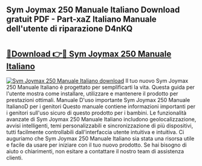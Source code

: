## Sym Joymax 250 Manuale Italiano Download gratuit PDF - Part-xaZ Italiano Manuale dell'utente di riparazione D4nKQ

# <h2><a href="http://dfecf2.blite.top/?on=Sym+Joymax+250+Manuale+Italiano">🔗Download 👉🔴 Sym Joymax 250 Manuale Italiano</a></h2>

[![Sym Joymax 250 Manuale Italiano download](https://i.imgur.com/lujVjoI.png)](http://dfecf2.blite.top/?on=Sym+Joymax+250+Manuale+Italiano)
Il tuo nuovo Sym Joymax 250 Manuale Italiano è progettato per semplificarti la vita. Questa guida per l'utente mostra come installare, utilizzare e mantenere il prodotto per prestazioni ottimali. Manuale D'uso importante Sym Joymax 250 Manuale ItalianoD per i genitori Questo manuale contiene informazioni importanti per i genitori sull'uso sicuro di questo prodotto per i bambini. Le funzionalità avanzate di Sym Joymax 250 Manuale Italiano includono geolocalizzazione, avvisi intelligenti, temi personalizzabili e sincronizzazione di più dispositivi, tutti facilmente controllabili dall'interfaccia utente intuitiva e intuitiva. Ci auguriamo che Sym Joymax 250 Manuale Italiano sia stata una risorsa utile e facile da usare per iniziare con il tuo nuovo prodotto. Se hai bisogno di aiuto o chiarimenti, non esitare a contattare il nostro team di assistenza clienti.
